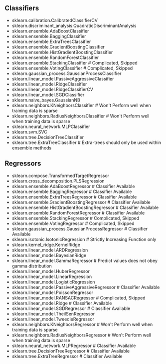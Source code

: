 ## Classifiers

* sklearn.calibration.CalibratedClassifierCV
* sklearn.discriminant_analysis.QuadraticDiscriminantAnalysis
* sklearn.ensemble.AdaBoostClassifier
* sklearn.ensemble.BaggingClassifier
* sklearn.ensemble.ExtraTreesClassifier
* sklearn.ensemble.GradientBoostingClassifier
* sklearn.ensemble.HistGradientBoostingClassifier
* sklearn.ensemble.RandomForestClassifier
* sklearn.ensemble.StackingClassifier # Complicated, Skipped
* sklearn.ensemble.VotingClassifier # Complicated, Skipped
* sklearn.gaussian_process.GaussianProcessClassifier
* sklearn.linear_model.PassiveAggressiveClassifier
* sklearn.linear_model.RidgeClassifier
* sklearn.linear_model.RidgeClassifierCV
* sklearn.linear_model.SGDClassifier
* sklearn.naive_bayes.GaussianNB
* sklearn.neighbors.KNeighborsClassifier  # Won't Perform well when training data is sparse
* sklearn.neighbors.RadiusNeighborsClassifier  # Won't Perform well when training data is sparse
* sklearn.neural_network.MLPClassifier
* sklearn.svm.SVC
* sklearn.tree.DecisionTreeClassifier
* sklearn.tree.ExtraTreeClassifier # Extra-trees should only be used within ensemble methods

## Regressors

* sklearn.compose.TransformedTargetRegressor
* sklearn.cross_decomposition.PLSRegression
* sklearn.ensemble.AdaBoostRegressor # Classifier Available
* sklearn.ensemble.BaggingRegressor # Classifier Available
* sklearn.ensemble.ExtraTreesRegressor # Classifier Available
* sklearn.ensemble.GradientBoostingRegressor # Classifier Available
* sklearn.ensemble.HistGradientBoostingRegressor # Classifier Available
* sklearn.ensemble.RandomForestRegressor # Classifier Available
* sklearn.ensemble.StackingRegressor # Complicated, Skipped
* sklearn.ensemble.VotingRegressor # Complicated, Skipped
* sklearn.gaussian_process.GaussianProcessRegressor # Classifier Available
* sklearn.isotonic.IsotonicRegression # Strictly Increasing Function only
* sklearn.kernel_ridge.KernelRidge
* sklearn.linear_model.ARDRegression
* sklearn.linear_model.BayesianRidge
* sklearn.linear_model.GammaRegressor # Predict values does not obey gamma distribution
* sklearn.linear_model.HuberRegressor
* sklearn.linear_model.LinearRegression
* sklearn.linear_model.LogisticRegression
* sklearn.linear_model.PassiveAggressiveRegressor # Classifier Available
* sklearn.linear_model.PoissonRegressor
* sklearn.linear_model.RANSACRegressor # Complicated, Skipped
* sklearn.linear_model.Ridge # Classifier Available
* sklearn.linear_model.SGDRegressor # Classifier Available
* sklearn.linear_model.TheilSenRegressor
* sklearn.linear_model.TweedieRegressor
* sklearn.neighbors.KNeighborsRegressor # Won't Perform well when training data is sparse
* sklearn.neighbors.RadiusNeighborsRegressor # Won't Perform well when training data is sparse
* sklearn.neural_network.MLPRegressor # Classifier Available
* sklearn.tree.DecisionTreeRegressor # Classifier Available
* sklearn.tree.ExtraTreeRegressor # Classifier Available